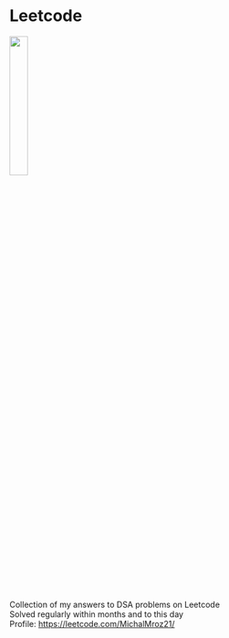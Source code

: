 # Leetcode
<img src="https://github.com/MichalMroz21/Leetcode/assets/125133223/adbefed5-ad07-497f-81ac-03c3e21b8170" width=25% height=25%>


Collection of my answers to DSA problems on Leetcode\
Solved regularly within months and to this day\
Profile: https://leetcode.com/MichalMroz21/
